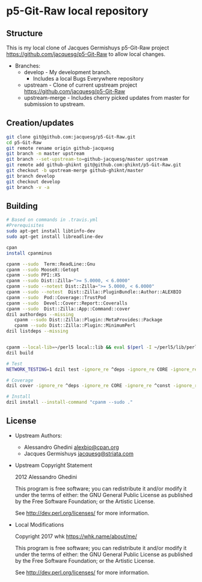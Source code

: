 # p5-Git-Raw local repository


## Structure
This is my local clone of Jacques Germishuys p5-Git-Raw project <https://github.com/jacquesg/p5-Git-Raw> to allow local changes.

* Branches:
    * develop - My development branch.
        *  Includes a local Bugs Everywhere repository
    * upstream - Clone of current upstream project <https://github.com/jacquesg/p5-Git-Raw>
    * upstream-merge - Includes cherry picked updates from master for submission to upstream.


## Creation/updates

```bash
git clone git@github.com:jacquesg/p5-Git-Raw.git
cd p5-Git-Raw
git remote rename origin github-jacquesg
git branch -m master upstream
git branch --set-upstream-to=github-jacquesg/master upstream
git remote add github-ghiknt git@github.com:ghiknt/p5-Git-Raw.git
git checkout -b upstream-merge github-ghiknt/master
git branch develop
git checkout develop
git branch -v -a
```

## Building

```bash
# Based on commands in .travis.yml
#Prerequisites
sudo apt-get install libtinfo-dev
sudo apt-get install libreadline-dev 

cpan
install cpanminus

cpanm --sudo  Term::ReadLine::Gnu 
cpanm --sudo MooseX::Getopt
cpanm --sudo PPI::XS
cpanm --sudo Dist::Zilla~">= 5.0000, < 6.0000"
cpanm --sudo --notest Dist::Zilla~">= 5.0000, < 6.0000"
cpanm --sudo --notest  Dist::Zilla::PluginBundle::Author::ALEXBIO
cpanm --sudo  Pod::Coverage::TrustPod
cpanm --sudo  Devel::Cover::Report::Coveralls
cpanm --sudo  Dist::Zilla::App::Command::cover
dzil authordeps --missing
   cpanm --sudo Dist::Zilla::Plugin::MetaProvides::Package
   cpanm --sudo Dist::Zilla::Plugin::MinimumPerl
dzil listdeps --missing


cpanm --local-lib=~/perl5 local::lib && eval $(perl -I ~/perl5/lib/perl5/ -Mlocal::lib)
dzil build

# Test
NETWORK_TESTING=1 dzil test -ignore_re ^deps -ignore_re CORE -ignore_re ^const -ignore_re curl -test

# Coverage
dzil cover -ignore_re ^deps -ignore_re CORE -ignore_re ^const -ignore_re curl -test 

# Install
dzil install --install-command "cpanm --sudo ."
```


##   License

* Upstream Authors:
    * Alessandro Ghedini <alexbio@cpan.org>
    * Jacques Germishuys <jacquesg@striata.com>

* Upstream Copyright Statement

    2012 Alessandro Ghedini

    This program is free software; you can redistribute it and/or modify it under the terms of either: the GNU General Public License as published by the Free Software Foundation; or the Artistic License.

    See http://dev.perl.org/licenses/ for more information.

* Local Modifications

    Copyright 2017 whk <https://whk.name/about/me/>

    This program is free software; you can redistribute it and/or modify it under the terms of either: the GNU General Public License as published by the Free Software Foundation; or the Artistic License.

    See http://dev.perl.org/licenses/ for more information.

